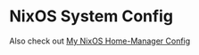 # NixOS System Config

Also check out [My NixOS Home-Manager Config](https://github.com/IldenH/nix-home-manager)
